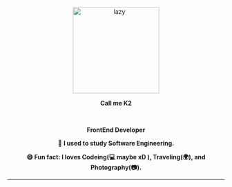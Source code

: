 <div>
    <div align=center>
        <img src="https://haycafe.vn/wp-content/uploads/2021/11/Tai-hinh-anh-dong-de-thuong-meo-luoi-bieng-lan-lon.gif" alt="lazy" height="200">
    </div>
    <div align=center>
        <p>
            <strong>
                 Call me K2
            </strong>
        </p>
        <br>
        <p>
            <strong>
                FrontEnd Developer 
            </strong>
        </p>
        <div>
            <p>🌱 <b>I used to study Software Engineering.</p>
            <p>😄 <b>Fun fact</b>: I loves Codeing(💻 maybe xD ), Traveling(🌍), and Photography(📷).</p>
        </div>
    </div>
</div>

------


